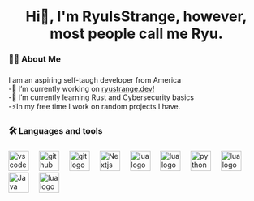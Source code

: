 ### 

<h1 align="center">Hi👋, I'm RyuIsStrange, however, most people call me Ryu. </h1>

###


<h3 align="left">👩‍💻 About Me</h3>

###

<p align="left">
  I am an aspiring self-taugh developer from America
  <br/> 
  -🔭 I’m currently working on <a href="https://ryustrange.dev" target="_blank">ryustrange.dev!<a> 
  <br/> 
  -🌱 I’m currently learning Rust and Cybersecurity basics 
  <br/> 
  -⚡In my free time I work on random projects I have.
</p>

###


<h3 align="left">🛠 Languages and tools</h3>

###

<div align="left">
  <img src="https://cdn.jsdelivr.net/gh/devicons/devicon/icons/vscode/vscode-original.svg" height="40" alt="vscode logo"/> <img width="12" />
  <img src="https://cdn.jsdelivr.net/gh/devicons/devicon/icons/github/github-original.svg" height="40" alt="github logo"/> <img width="12" />
  <img src="https://cdn.jsdelivr.net/gh/devicons/devicon/icons/git/git-original.svg" height="40" alt="git logo"/> <img width="12" />
  <img src="https://cdn.jsdelivr.net/gh/devicons/devicon/icons/nextjs/nextjs-original.svg" height="40" alt="Nextjs logo"/> <img width="12" />
  <img src="https://cdn.jsdelivr.net/gh/devicons/devicon/icons/tailwindcss/tailwindcss-original.svg" height="40" alt="lua logo"/> <img width="12" />
  <img src="https://cdn.jsdelivr.net/gh/devicons/devicon/icons/typescript/typescript-original.svg" height="40" alt="lua logo"/> <img width="12" />
  <img src="https://cdn.jsdelivr.net/gh/devicons/devicon/icons/python/python-original.svg" height="40" alt="python logo"/> <img width="12" />
  <img src="https://cdn.jsdelivr.net/gh/devicons/devicon/icons/lua/lua-original.svg" height="40" alt="lua logo"/> <img width="12" />
  <img src="https://cdn.jsdelivr.net/gh/devicons/devicon/icons/java/java-original.svg" height="40" alt="Java logo"/> <img width="12" />
  <img src="https://cdn.jsdelivr.net/gh/devicons/devicon/icons/rust/rust-original.svg" height="40" alt="lua logo"/> <img width="12" />
</div>
<!--
**RyuIsStrange/RyuIsStrange** is a ✨ _special_ ✨ repository because its `README.md` (this file) appears on your GitHub profile.

Here are some ideas to get you started:

- 🔭 I’m currently working on ...
- 🌱 I’m currently learning ...
- 👯 I’m looking to collaborate on ...
- 🤔 I’m looking for help with ...
- 💬 Ask me about ...
- 📫 How to reach me: ...
- 😄 Pronouns: ...
- ⚡ Fun fact: ...
-->
